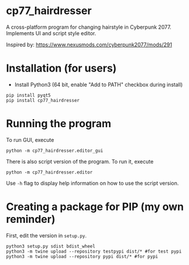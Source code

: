 # cp77_hairdresser

A cross-platform program for changing hairstyle in Cyberpunk 2077.
Implements UI and script style editor.

Inspired by: https://www.nexusmods.com/cyberpunk2077/mods/291

# Installation (for users)

* Install Python3 (64 bit, enable "Add to PATH" checkbox during install)

```
pip install pyqt5
pip install cp77_hairdresser
```

# Running the program

To run GUI, execute
```
python -m cp77_hairdresser.editor_gui
```

There is also script version of the program. To run it, execute
```
python -m cp77_hairdresser.editor
```

Use `-h` flag to display help information on how to use the script version.

# Creating a package for PIP (my own reminder)

First, edit the version in `setup.py`.

```
python3 setup.py sdist bdist_wheel
python3 -m twine upload --repository testpypi dist/* #for test pypi
python3 -m twine upload --repository pypi dist/* #for pypi
```